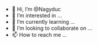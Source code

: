 - 👋 Hi, I’m @Nagyduc
- 👀 I’m interested in ...
- 🌱 I’m currently learning ...
- 💞️ I’m looking to collaborate on ...
- 📫 How to reach me ...

<!---
Nagyduc/Nagyduc is a ✨ special ✨ repository because its `README.md` (this file) appears on your GitHub profile.
You can click the Preview link to take a look at your changes.
--->
